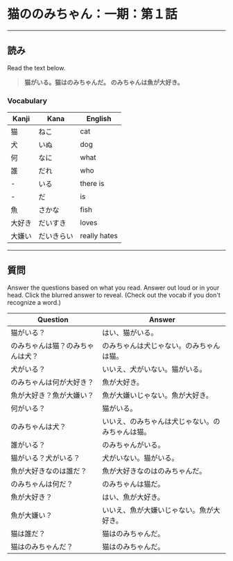 # 猫ののみちゃん：一期：第１話

<hr />

## 読み

Read the text below.

> **猫がいる。猫はのみちゃんだ。 のみちゃんは魚が大好き。**

### Vocabulary

| Kanji | Kana | English |
| - | - | - |
| 猫 | ねこ | cat |
| 犬 | いぬ | dog |
| 何 | なに | what |
| 誰 | だれ | who |
| - | いる | there is |
| - | だ | is |
| 魚 | さかな | fish |
| 大好き | だいすき | loves |
| 大嫌い | だいきらい | really hates |

<hr />

## 質問

Answer the questions based on what you read. Answer out loud or in your head. Click the blurred answer to reveal. (Check out the vocab if you don't recognize a word.)

| Question | Answer |
| - | - |
| 猫がいる？ | はい、猫がいる。 |
| のみちゃんは猫？のみちゃんは犬？ | のみちゃんは犬じゃない。のみちゃんは猫。|
| 犬がいる？ | いいえ、犬がいない。猫がいる。|
| のみちゃんは何が大好き？ | 魚が大好き。|
| 魚が大好き？魚が大嫌い？ | 魚が大嫌いじゃない。魚が大好き。|
| 何がいる？ |  猫がいる。|
| のみちゃんは犬？ | いいえ、のみちゃんは犬じゃない。のみちゃんは猫。|
| 誰がいる？ | のみちゃんがいる。|
| 猫がいる？犬がいる？ | 犬がいない。猫がいる。|
| 魚が大好きなのは誰だ？ | 魚が大好きなのはのみちゃんだ。|
| のみちゃんは何だ？ | のみちゃんは猫だ。|
| 魚が大好き？ | はい、魚が大好き。|
| 魚が大嫌い？ | いいえ、魚が大嫌いじゃない。魚が大好き。|
| 猫は誰だ？ | 猫はのみちゃんだ。|
| 猫はのみちゃんだ？ | 猫はのみちゃんだ。|
